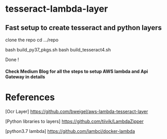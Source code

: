 # tesseract-lambda-layer


## Fast setup to create tesseract and python layers

clone the repo
cd .../repo

bash build_py37_pkgs.sh
bash build_tesseract4.sh

Done !

#### Check Medium Blog for all the steps to setup AWS lambda and Api Gateway in details

# References

[Ocr Layer] https://github.com/bweigel/aws-lambda-tesseract-layer

[Python libraries to layers] https://github.com/tiivik/LambdaZipper

[python3.7 lambda] https://github.com/lambci/docker-lambda
